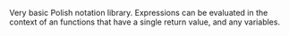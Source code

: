 Very basic Polish notation library.  Expressions can be evaluated in the context of an functions that have a single return value, and any variables.
